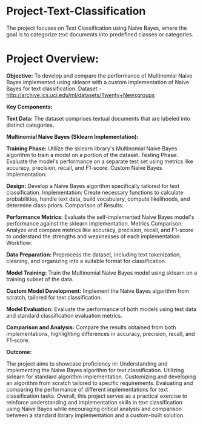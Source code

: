 # Project-Text-Classification
The project focuses on Text Classification using Naive Bayes, where the goal is to categorize text documents into predefined classes or categories.

# Project Overview:
**Objective:** To develop and compare the performance of Multinomial Naive Bayes implemented using sklearn with a custom implementation of Naive Bayes for text classification.
Dataset - http://archive.ics.uci.edu/ml/datasets/Twenty+Newsgroups

**Key Components:**

**Text Data:** The dataset comprises textual documents that are labeled into distinct categories.

**Multinomial Naive Bayes (Sklearn Implementation):**

**Training Phase:** Utilize the sklearn library's Multinomial Naive Bayes algorithm to train a model on a portion of the dataset.
Testing Phase: Evaluate the model's performance on a separate test set using metrics like accuracy, precision, recall, and F1-score.
Custom Naive Bayes Implementation:


**Design:** Develop a Naive Bayes algorithm specifically tailored for text classification.
Implementation: Create necessary functions to calculate probabilities, handle text data, build vocabulary, compute likelihoods, and determine class priors.
Comparison of Results:


**Performance Metrics:** Evaluate the self-implemented Naive Bayes model's performance against the sklearn implementation.
Metrics Comparison: Analyze and compare metrics like accuracy, precision, recall, and F1-score to understand the strengths and weaknesses of each implementation.
Workflow:


**Data Preparation:** Preprocess the dataset, including text tokenization, cleaning, and organizing into a suitable format for classification.

**Model Training:** Train the Multinomial Naive Bayes model using sklearn on a training subset of the data.

**Custom Model Development:** Implement the Naive Bayes algorithm from scratch, tailored for text classification.

**Model Evaluation:** Evaluate the performance of both models using test data and standard classification evaluation metrics.

**Comparison and Analysis:** Compare the results obtained from both implementations, highlighting differences in accuracy, precision, recall, and F1-score.

**Outcome:**

The project aims to showcase proficiency in:
Understanding and implementing the Naive Bayes algorithm for text classification.
Utilizing sklearn for standard algorithm implementation.
Customizing and developing an algorithm from scratch tailored to specific requirements.
Evaluating and comparing the performance of different implementations for text classification tasks.
Overall, this project serves as a practical exercise to reinforce understanding and implementation skills in text classification using Naive Bayes while encouraging critical analysis and comparison between a standard library implementation and a custom-built solution.
